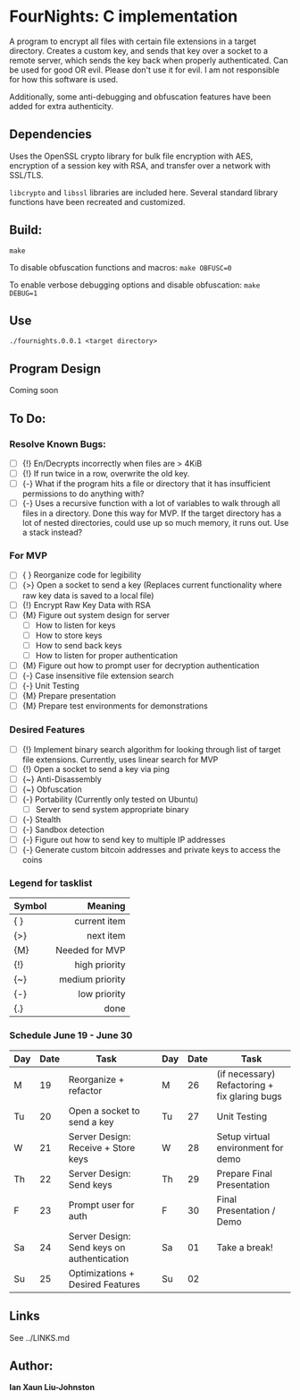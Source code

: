 # FourNights: C implementation
A program to encrypt all files with certain file extensions in a target directory. Creates a custom key, and sends that key over a socket to a remote server, which sends the key back when properly authenticated. Can be used for good OR evil. Please don't use it for evil. I am not responsible for how this software is used.

Additionally, some anti-debugging and obfuscation features have been added for extra authenticity.

## Dependencies
Uses the OpenSSL crypto library for bulk file encryption with AES, encryption of a session key with RSA, and transfer over a network with SSL/TLS.

``libcrypto`` and ``libssl`` libraries are included here. Several standard library functions have been recreated and customized.

## Build:
``make``

To disable obfuscation functions and macros:
``make OBFUSC=0``

To enable verbose debugging options and disable obfuscation:
``make DEBUG=1``

## Use
``./fournights.0.0.1 <target directory>``

## Program Design
Coming soon

## To Do:
### Resolve Known Bugs:
- [ ] {!} En/Decrypts incorrectly when files are > 4KiB
- [ ] {!} If run twice in a row, overwrite the old key.
- [ ] {-} What if the program hits a file or directory that it has insufficient permissions to do anything with?
- [ ] {-} Uses a recursive function with a lot of variables to walk through all files in a directory. Done this way for MVP. If the target directory has a lot of nested directories, could use up so much memory, it runs out. Use a stack instead?

### For MVP
- [ ] { } Reorganize code for legibility
- [ ] {>} Open a socket to send a key (Replaces current functionality where raw key data is saved to a local file)
- [ ] {!} Encrypt Raw Key Data with RSA
- [ ] {M} Figure out system design for server
  - [ ] How to listen for keys
  - [ ] How to store keys
  - [ ] How to send back keys
  - [ ] How to listen for proper authentication
- [ ] {M} Figure out how to prompt user for decryption authentication
- [ ] {-} Case insensitive file extension search
- [ ] {-} Unit Testing
- [ ] {M} Prepare presentation 
- [ ] {M} Prepare test environments for demonstrations

### Desired Features
- [ ] {!} Implement binary search algorithm for looking through list of target file extensions. Currently, uses linear search for MVP
- [ ] {!} Open a socket to send a key via ping
- [ ] {~} Anti-Disassembly
- [ ] {~} Obfuscation
- [ ] {-} Portability (Currently only tested on Ubuntu)
  - [ ] Server to send system appropriate binary
- [ ] {-} Stealth
- [ ] {-} Sandbox detection
- [ ] {-} Figure out how to send key to multiple IP addresses 
- [ ] {-} Generate custom bitcoin addresses and private keys to access the coins

### Legend for tasklist
| Symbol| Meaning                     |
| ------| ---------------------------:|
|  { }  | current item                |
|  {>}  | next item                   |
|  {M}  | Needed for MVP              |
|  {!}  | high priority               |
|  {~}  | medium priority             |
|  {-}  | low priority                |
|  {.}  | done                        |

### Schedule June 19 - June 30
| Day| Date| Task                       |  | Day| Date| Task                      |
| ---| ---| ----------------------------| -| ---| ---| ---------------------------|
| M  | 19 | Reorganize + refactor       |  | M  | 26 | (if necessary) Refactoring + fix glaring bugs|
| Tu | 20 | Open a socket to send a key |  | Tu | 27 | Unit Testing               |
| W  | 21 | Server Design: Receive + Store keys |  | W  | 28 | Setup virtual environment for demo|
| Th | 22 | Server Design: Send keys    |  | Th | 29 | Prepare Final Presentation |
| F  | 23 | Prompt user for auth        |  | F  | 30 | Final Presentation / Demo  |
| Sa | 24 | Server Design: Send keys on authentication|  | Sa | 01 | Take a break!              |
| Su | 25 | Optimizations + Desired Features|  | Su | 02 |                            |

## Links
See ../LINKS.md

## Author:
**Ian Xaun Liu-Johnston**
